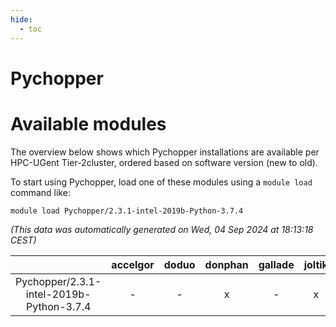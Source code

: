 ```yaml
---
hide:
  - toc
---
```


Pychopper
=========

# Available modules


The overview below shows which Pychopper installations are available per HPC-UGent Tier-2cluster, ordered based on software version (new to old).

To start using Pychopper, load one of these modules using a `module load` command like:

```shell
module load Pychopper/2.3.1-intel-2019b-Python-3.7.4
```

*(This data was automatically generated on Wed, 04 Sep 2024 at 18:13:18 CEST)*  

| |accelgor|doduo|donphan|gallade|joltik|shinx|skitty|
| :---: | :---: | :---: | :---: | :---: | :---: | :---: | :---: |
|Pychopper/2.3.1-intel-2019b-Python-3.7.4|-|-|x|-|x|-|x|
